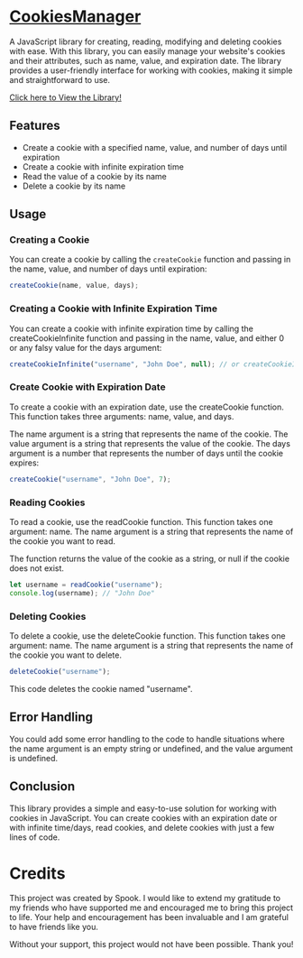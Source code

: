# [CookiesManager](https://github.com/Spookesites/CookiesManager/blob/main/cookiesManager.js)
A JavaScript library for creating, reading, modifying and deleting cookies with ease. With this library, you can easily manage your website's cookies and their attributes, such as name, value, and expiration date. The library provides a user-friendly interface for working with cookies, making it simple and straightforward to use.

[Click here to View the Library!](https://github.com/Spookesites/CookiesManager/blob/main/cookiesManager.js)


## Features

- Create a cookie with a specified name, value, and number of days until expiration
- Create a cookie with infinite expiration time
- Read the value of a cookie by its name
- Delete a cookie by its name

## Usage

### Creating a Cookie

You can create a cookie by calling the `createCookie` function and passing in the name, value, and number of days until expiration:

```javascript
createCookie(name, value, days);
```
### Creating a Cookie with Infinite Expiration Time
You can create a cookie with infinite expiration time by calling the createCookieInfinite function and passing in the name, value, and either 0 or any falsy value for the days argument:
```javascript
createCookieInfinite("username", "John Doe", null); // or createCookieInfinite("username", "John Doe");
```

### Create Cookie with Expiration Date
To create a cookie with an expiration date, use the createCookie function. This function takes three arguments: name, value, and days.

The name argument is a string that represents the name of the cookie. The value argument is a string that represents the value of the cookie. The days argument is a number that represents the number of days until the cookie expires:
```javascript
createCookie("username", "John Doe", 7);
```

### Reading Cookies
To read a cookie, use the readCookie function. This function takes one argument: name. The name argument is a string that represents the name of the cookie you want to read.

The function returns the value of the cookie as a string, or null if the cookie does not exist.
```javascript
let username = readCookie("username");
console.log(username); // "John Doe"
```

### Deleting Cookies
To delete a cookie, use the deleteCookie function. This function takes one argument: name. The name argument is a string that represents the name of the cookie you want to delete.
```javascript
deleteCookie("username");
```
This code deletes the cookie named "username".

## Error Handling
You could add some error handling to the code to handle situations where the name argument is an empty string or undefined, and the value argument is undefined.

## Conclusion
This library provides a simple and easy-to-use solution for working with cookies in JavaScript. You can create cookies with an expiration date or with infinite time/days, read cookies, and delete cookies with just a few lines of code.

# Credits
This project was created by Spook. I would like to extend my gratitude to my friends who have supported me and encouraged me to bring this project to life. Your help and encouragement has been invaluable and I am grateful to have friends like you.

Without your support, this project would not have been possible. Thank you!

